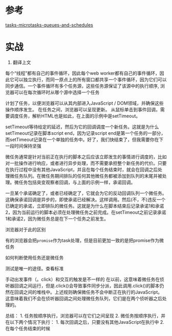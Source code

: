 # 参考

[tasks-microtasks-queues-and-schedules](https://jakearchibald.com/2015/tasks-microtasks-queues-and-schedules/)

# 实战

1. 翻译上文


每个“线程”都有自己的事件循环，因此每个web worker都有自己的事件循环，因此它可以独立执行，而同一原点上的所有窗口都共享一个事件循环，因为它们可以同步通信。一个事件循环有多个任务源，这些任务源保证了该源中的执行顺序, 浏览器可以在每次循环时从哪个源中选择一个任务

计划了任务，以便浏览器可以从其内部进入JavaScript / DOM领域，并确保这些操作顺序发生。 在任务之间，浏览器可以呈现更新。 从鼠标单击到事件回调，需要调度任务，解析HTML也是如此，在上面的示例中是setTimeout。

setTimeout等待给定的延迟，然后为它的回调调度一个新任务。这就是为什么setTimeout记录在脚本script end，因为记录script end是第一个任务的一部分，而setTimeout记录在一个单独的任务中。好了，我们快结束了，但我需要你在下一段时间保持坚强

微任务通常是针对当前正在执行的脚本之后应该立即发生的事情进行调度的，比如对一批操作进行响应，或者进行异步处理，而不需要承担整个新任务的代价。只要在执行过程中没有其他JavaScript，并且在每个任务结束时，就会在回调之后处理微任务队列。在微任务期间排队的任何其他微任务都被添加到队列的末尾并被处理。微任务包括突变观察者回调，与上面的示例一样，承诺回调。

一旦某个承诺确定了，或者已经确定了，它就会为它的反动回调队列一个微任务。这确保承诺回调是异步的，即使承诺已经解决。这样调用。然后(不，不)违反一个已确定的承诺，立即排队的微任务。这就是为什么在脚本结束后记录承诺1和承诺2，因为当前运行的脚本必须在处理微任务之前完成。在setTimeout之前记录承诺1和承诺2，因为微任务总是在下一个任务之前发生。


浏览器对于此的区别

有的浏览器会把`promise`作为task处理，但是目前更加一致的是把promise作为微任务


如何判断使用任务还是微任务

测试是唯一的途径。查看标准

手动出发事件（。click）和交互的触发是不一样的
在以前，这意味着微任务在侦听器回调之间运行，但是.click()会导致事件同步分派，因此调用.click()的脚本仍然在回调之间的堆栈中。上述规则确保微任务不会中断正在执行的JavaScript。这意味着我们不会在侦听器回调之间处理微任务队列，它们是在两个侦听器之后处理的。

总结：
    1. 任务按顺序执行，浏览器可以在它们之间呈现
    2. 微任务按顺序执行，并在以下两个情况下执行：
       1. 每次回调之后，只要没有其他JavaScript在执行中
       2. 在每个任务结束的时候